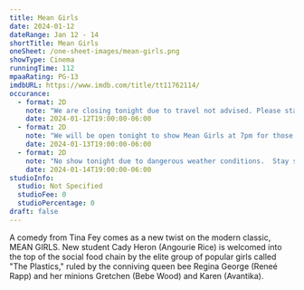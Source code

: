 ```yaml
---
title: Mean Girls
date: 2024-01-12
dateRange: Jan 12 - 14
shortTitle: Mean Girls
oneSheet: /one-sheet-images/mean-girls.png
showType: Cinema
runningTime: 112
mpaaRating: PG-13
imdbURL: https://www.imdb.com/title/tt11762114/
occurance:
  - format: 2D
    note: "We are closing tonight due to travel not advised. Please stay safe and check back tomorrow for further updates."
    date: 2024-01-12T19:00:00-06:00
  - format: 2D
    note: "We will be open tonight to show Mean Girls at 7pm for those of you who are local and looking for something to do!"
    date: 2024-01-13T19:00:00-06:00
  - format: 2D
    note: "No show tonight due to dangerous weather conditions.  Stay safe and warm, Mean Girls will be back next weekend."
    date: 2024-01-14T19:00:00-06:00
studioInfo:
  studio: Not Specified
  studioFee: 0
  studioPercentage: 0
draft: false
---
```

A comedy from Tina Fey comes as a new twist on the modern classic, MEAN GIRLS. New student Cady Heron (Angourie Rice) is welcomed into the top of the social food chain by the elite group of popular girls called "The Plastics," ruled by the conniving queen bee Regina George (Reneé Rapp) and her minions Gretchen (Bebe Wood) and Karen (Avantika). 